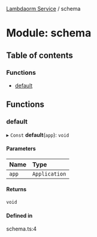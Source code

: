 [Lambdaorm Service](../README.md) / schema

# Module: schema

## Table of contents

### Functions

- [default](schema.md#default)

## Functions

### default

▸ `Const` **default**(`app`): `void`

#### Parameters

| Name | Type |
| :------ | :------ |
| `app` | `Application` |

#### Returns

`void`

#### Defined in

schema.ts:4
